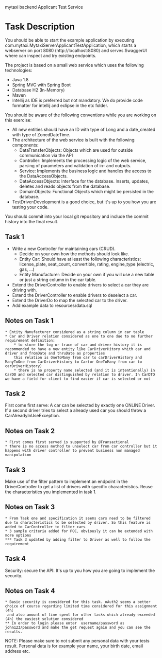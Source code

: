 mytaxi backend Applicant Test Service

# Task Description
You should be able to start the example application by executing com.mytaxi.MytaxiServerApplicantTestApplication, which starts a webserver on port 8080 (http://localhost:8080) and serves SwaggerUI where can inspect and try existing endpoints.

The project is based on a small web service which uses the following technologies:

* Java 1.8
* Spring MVC with Spring Boot
* Database H2 (In-Memory)
* Maven
* Intellij as IDE is preferred but not mandatory. We do provide code formatter for intellij and eclipse in the etc folder.


You should be aware of the following conventions while you are working on this exercise:

 * All new entities should have an ID with type of Long and a date_created with type of ZonedDateTime.
 * The architecture of the web service is built with the following components:
 	* DataTransferObjects: Objects which are used for outside communication via the API
   * Controller: Implements the processing logic of the web service, parsing of parameters and validation of in- and outputs.
   * Service: Implements the business logic and handles the access to the DataAccessObjects.
   * DataAccessObjects: Interface for the database. Inserts, updates, deletes and reads objects from the database.
   * DomainObjects: Functional Objects which might be persisted in the database.
 * TestDrivenDevelopment is a good choice, but it's up to you how you are testing your code.

You should commit into your local git repository and include the commit history into the final result.

## Task 1
 * Write a new Controller for maintaining cars (CRUD).
   * Decide on your own how the methods should look like.
   * Entity Car: Should have at least the following characteristics: license_plate, seat_count, convertible, rating, engine_type (electric, gas, ...)
   * Entity Manufacturer: Decide on your own if you will use a new table or just a string column in the car table.
 * Extend the DriverController to enable drivers to select a car they are driving with.
 * Extend the DriverController to enable drivers to deselect a car.
 * Extend the DriverDo to map the selected car to the driver.
 * Add example data to resources/data.sql

## Notes on Task 1
    * Entity Manufacturer considered as a string column in car table
    * Car and Driver relation considered as one to one due to no further requirement definition:
        * to store the log or trace of car and driver history it is recommended to have a new entity like CarDriverHitory whith car and driver and fromDate and thruDate as properties
        this relation is OneToMany from car to carDriverHistory and ManyToOne from CarDriverHistory to Car(or OneToMany from car to carDriverHistory)
        * there is no property name selected (and it is intentionally) in CarDO and selected car distinguished by relation to driver. In CarDTO we have a field for client to find easier if car is selected or not

## Task 2
First come first serve: A car can be selected by exactly one ONLINE Driver. If a second driver tries to select a already used car you should throw a CarAlreadyInUseException.

## Notes on Task 2
    * First comes first served is supported by @Transactional
    * there is no access method to unselect car from car controller but it happens with driver controller to prevent business non managed manipulation

## Task 3
Make use of the filter pattern to implement an endpoint in the DriverController to get a list of drivers with specific characteristics. Reuse the characteristics you implemented in task 1.

## Notes on Task 3
    * From Task one and specification it seems cars need to be filtered due to characteristics to be selected by driver. So this feature is added to CarController to filter cars
    * 3 sample criteria added for POC, obviously it can be extended with more options
    *** Task 3 updated by adding filter to Driver as well to follow the requirement

## Task 4
Security: secure the API. It's up to you how you are going to implement the security.

## Notes on Task 4
    * Basic security is considered for this task. oAuth2 seems a better choice of course regarding limited time considered for this assignment (4h)
     and also amount of time spent for other tasks which already exceeded (4h) the easiest solution considered
    ** In order to login please enter  username/password as john123/password and make the get request again and you can see the results.

NOTE:
Please make sure to not submit any personal data with your tests result. Personal data is for example your name, your birth date, email address etc.

